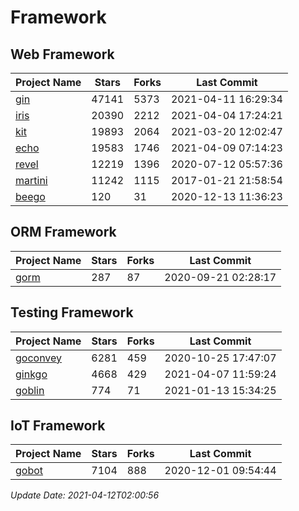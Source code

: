 # Framework

## Web Framework
| Project Name | Stars | Forks | Last Commit |
| ------------ | ----- | ----- | ----------- |
| [gin](https://github.com/gin-gonic/gin) | 47141 | 5373 | 2021-04-11 16:29:34 |
| [iris](https://github.com/kataras/iris) | 20390 | 2212 | 2021-04-04 17:24:21 |
| [kit](https://github.com/go-kit/kit) | 19893 | 2064 | 2021-03-20 12:02:47 |
| [echo](https://github.com/labstack/echo) | 19583 | 1746 | 2021-04-09 07:14:23 |
| [revel](https://github.com/revel/revel) | 12219 | 1396 | 2020-07-12 05:57:36 |
| [martini](https://github.com/go-martini/martini) | 11242 | 1115 | 2017-01-21 21:58:54 |
| [beego](https://github.com/astaxie/beego) | 120 | 31 | 2020-12-13 11:36:23 |

## ORM Framework
| Project Name | Stars | Forks | Last Commit |
| ------------ | ----- | ----- | ----------- |
| [gorm](https://github.com/jinzhu/gorm) | 287 | 87 | 2020-09-21 02:28:17 |

## Testing Framework
| Project Name | Stars | Forks | Last Commit |
| ------------ | ----- | ----- | ----------- |
| [goconvey](https://github.com/smartystreets/goconvey) | 6281 | 459 | 2020-10-25 17:47:07 |
| [ginkgo](https://github.com/onsi/ginkgo) | 4668 | 429 | 2021-04-07 11:59:24 |
| [goblin](https://github.com/franela/goblin) | 774 | 71 | 2021-01-13 15:34:25 |

## IoT Framework
| Project Name | Stars | Forks | Last Commit |
| ------------ | ----- | ----- | ----------- |
| [gobot](https://github.com/hybridgroup/gobot) | 7104 | 888 | 2020-12-01 09:54:44 |

*Update Date: 2021-04-12T02:00:56*
